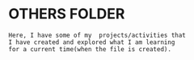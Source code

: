 # OTHERS FOLDER
    Here, I have some of my  projects/activities that 
    I have created and explored what I am learning 
    for a current time(when the file is created).
